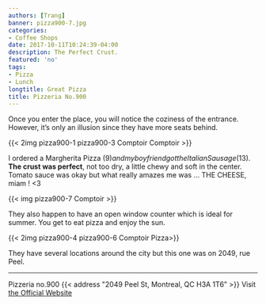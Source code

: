 ```yaml
---
authors: [Trang]
banner: pizza900-7.jpg
categories:
- Coffee Shops
date: 2017-10-11T10:24:39-04:00
description: The Perfect Crust.
featured: 'no'
tags:
- Pizza
- Lunch
longtitle: Great Pizza
title: Pizzeria No.900
---
```


Once you enter the place, you will notice the coziness of the entrance. However, it’s only an illusion since they have more seats behind. 

{{< 2img pizza900-1 pizza900-3 Comptoir Comptoir >}}

I ordered a Margherita Pizza (9$) and my boyfriend got the Italian Sausage (13$). **The crust was perfect**, not too dry, a little chewy and soft in the center. Tomato sauce was okay but what really amazes me was … THE CHEESE, miam ! <3  

{{< img pizza900-7 Comptoir >}}

They also happen to have an open window counter which is ideal for summer. You get to eat pizza and enjoy the sun. 

{{< 2img pizza900-4 pizza900-6 Comptoir Pizza>}}

They have several locations around the city but this one was on 2049, rue Peel.

---
Pizzeria no.900
{{< address "2049 Peel St, Montreal, QC H3A 1T6" >}}
Visit [the Official Website](https://no900.com/restaurants/peel-montreal/ "Pizzeria No 900")

